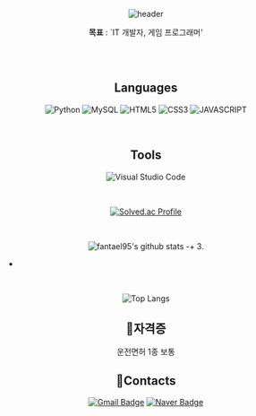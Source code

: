 <div align="center">

 ![header](https://capsule-render.vercel.app/api?type=waving&&&&color=auto&height=300&section=header&text=welcome&fontSize=150&animation=fadeIn&fontAlignY=30&desc=fantael95's%20GitHub%20Profile&descAlignY=51&descAlign=70)

 
**목표** : `IT 개발자, 게임 프로그래머'

 
<br/>
<br/>

## **Languages**
![Python](https://img.shields.io/badge/Python-3776AB.svg?&style=for-the-badge&logo=Python&logoColor=white)
![MySQL](https://img.shields.io/badge/MySQL-4479A1.svg?&style=for-the-badge&logo=MySQL&logoColor=white)
![HTML5](https://img.shields.io/badge/HTML5-E34F26.svg?&style=for-the-badge&logo=HTML5&logoColor=white)
![CSS3](https://img.shields.io/badge/CSS3-1572B6.svg?&style=for-the-badge&logo=CSS3&logoColor=white) 
![JAVASCRIPT](https://img.shields.io/badge/JavaScriipt-F7DF1E.svg?&style=for-the-badge&logo=JavaScript&logoColor=white)
 
</div>

<br/>

<div align="center">
 
## **Tools**
![Visual Studio Code](https://img.shields.io/badge/Visual%20Studio%20Code-007ACC.svg?&style=for-the-badge&logo=Visual%20Studio%20Code&logoColor=white)

<br/>

[![Solved.ac Profile](http://mazassumnida.wtf/api/generate_badge?boj=dndjkkk)](https://solved.ac/dndjkkk) 
 
<br/>

![fantael95's github stats](https://github-readme-stats-4i9x.vercel.app/api?username=fantael95&show_icons=true&theme=dark)
 -+
 3.
 
 -
<br/>
 
![Top Langs](https://github-readme-stats.vercel.app/api/top-langs/?username=fantael95&layout=compact&theme=dark)

## **📝자격증**
운전면허 1종 보통

## **📧Contacts**

[![Gmail Badge](https://img.shields.io/badge/Gmail-d14836?style=flat-square&logo=Gmail&logoColor=white&link=mailto:jeonseongjae98@gmail.com)](mailto:fantael95@gmail.com)
[![Naver Badge](https://img.shields.io/badge/Naver-03C75A?style=flat-square&logo=Naver&logoColor=white&link=mailto:jeonseongjae@naver.com)](mailto:dndjkkk@naver.com) 
 
</div>

